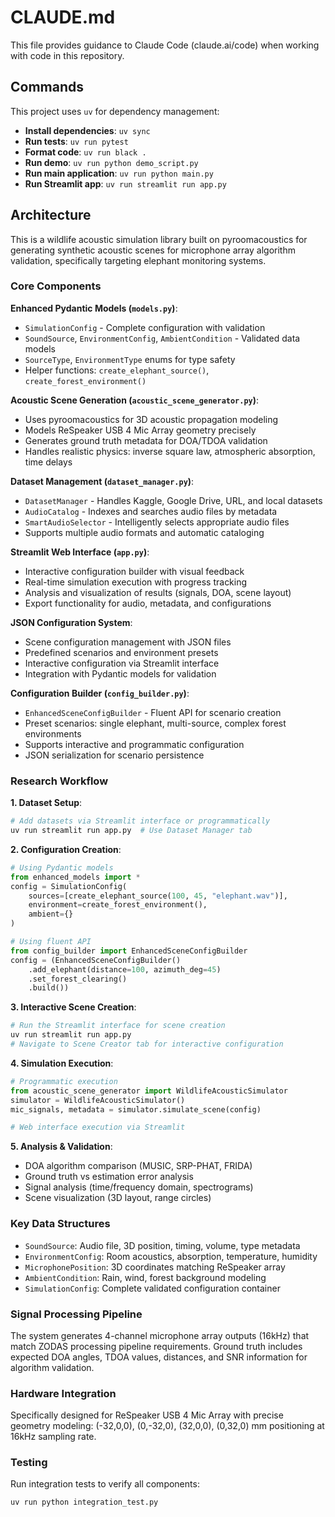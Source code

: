 # CLAUDE.md

This file provides guidance to Claude Code (claude.ai/code) when working with code in this repository.

## Commands

This project uses `uv` for dependency management:

- **Install dependencies**: `uv sync`  
- **Run tests**: `uv run pytest`
- **Format code**: `uv run black .`
- **Run demo**: `uv run python demo_script.py`
- **Run main application**: `uv run python main.py`
- **Run Streamlit app**: `uv run streamlit run app.py`

## Architecture

This is a wildlife acoustic simulation library built on pyroomacoustics for generating synthetic acoustic scenes for microphone array algorithm validation, specifically targeting elephant monitoring systems.

### Core Components

**Enhanced Pydantic Models (`models.py`)**:
- `SimulationConfig` - Complete configuration with validation
- `SoundSource`, `EnvironmentConfig`, `AmbientCondition` - Validated data models
- `SourceType`, `EnvironmentType` enums for type safety
- Helper functions: `create_elephant_source()`, `create_forest_environment()`

**Acoustic Scene Generation (`acoustic_scene_generator.py`)**:
- Uses pyroomacoustics for 3D acoustic propagation modeling
- Models ReSpeaker USB 4 Mic Array geometry precisely  
- Generates ground truth metadata for DOA/TDOA validation
- Handles realistic physics: inverse square law, atmospheric absorption, time delays

**Dataset Management (`dataset_manager.py`)**:
- `DatasetManager` - Handles Kaggle, Google Drive, URL, and local datasets
- `AudioCatalog` - Indexes and searches audio files by metadata
- `SmartAudioSelector` - Intelligently selects appropriate audio files
- Supports multiple audio formats and automatic cataloging

**Streamlit Web Interface (`app.py`)**:
- Interactive configuration builder with visual feedback
- Real-time simulation execution with progress tracking
- Analysis and visualization of results (signals, DOA, scene layout)
- Export functionality for audio, metadata, and configurations

**JSON Configuration System**:
- Scene configuration management with JSON files
- Predefined scenarios and environment presets
- Interactive configuration via Streamlit interface
- Integration with Pydantic models for validation

**Configuration Builder (`config_builder.py`)**:
- `EnhancedSceneConfigBuilder` - Fluent API for scenario creation
- Preset scenarios: single elephant, multi-source, complex forest environments
- Supports interactive and programmatic configuration
- JSON serialization for scenario persistence

### Research Workflow

**1. Dataset Setup**:
```bash
# Add datasets via Streamlit interface or programmatically
uv run streamlit run app.py  # Use Dataset Manager tab
```

**2. Configuration Creation**:
```python
# Using Pydantic models
from enhanced_models import *
config = SimulationConfig(
    sources=[create_elephant_source(100, 45, "elephant.wav")],
    environment=create_forest_environment(),
    ambient={}
)

# Using fluent API
from config_builder import EnhancedSceneConfigBuilder
config = (EnhancedSceneConfigBuilder()
    .add_elephant(distance=100, azimuth_deg=45)
    .set_forest_clearing()
    .build())
```

**3. Interactive Scene Creation**:
```bash
# Run the Streamlit interface for scene creation
uv run streamlit run app.py
# Navigate to Scene Creator tab for interactive configuration
```

**4. Simulation Execution**:
```python
# Programmatic execution
from acoustic_scene_generator import WildlifeAcousticSimulator
simulator = WildlifeAcousticSimulator()
mic_signals, metadata = simulator.simulate_scene(config)

# Web interface execution via Streamlit
```

**5. Analysis & Validation**:
- DOA algorithm comparison (MUSIC, SRP-PHAT, FRIDA)
- Ground truth vs estimation error analysis  
- Signal analysis (time/frequency domain, spectrograms)
- Scene visualization (3D layout, range circles)

### Key Data Structures

- `SoundSource`: Audio file, 3D position, timing, volume, type metadata
- `EnvironmentConfig`: Room acoustics, absorption, temperature, humidity
- `MicrophonePosition`: 3D coordinates matching ReSpeaker array
- `AmbientCondition`: Rain, wind, forest background modeling
- `SimulationConfig`: Complete validated configuration container

### Signal Processing Pipeline

The system generates 4-channel microphone array outputs (16kHz) that match ZODAS processing pipeline requirements. Ground truth includes expected DOA angles, TDOA values, distances, and SNR information for algorithm validation.

### Hardware Integration

Specifically designed for ReSpeaker USB 4 Mic Array with precise geometry modeling: (-32,0,0), (0,-32,0), (32,0,0), (0,32,0) mm positioning at 16kHz sampling rate.

### Testing

Run integration tests to verify all components:
```bash
uv run python integration_test.py
```